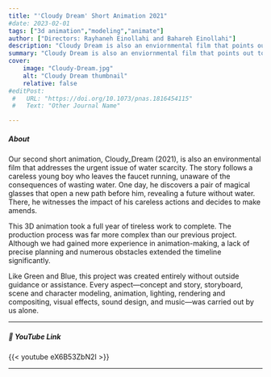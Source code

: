 ```yaml
---
title: "'Cloudy Dream' Short Animation 2021" 
#date: 2023-02-01
tags: ["3d animation","modeling","animate"]
author: ["Directors: Rayhaneh Einollahi and Bahareh Einollahi"]
description: "Cloudy Dream is also an enviornmental film that points out to the serious problem of water scarcity." 
summary: "Cloudy Dream is also an enviornmental film that points out to the serious problem of water scarcity." 
cover:
    image: "Cloudy-Dream.jpg"
    alt: "Cloudy Dream thumbnail"
    relative: false
#editPost:
 #   URL: "https://doi.org/10.1073/pnas.1816454115"
 #   Text: "Other Journal Name"

---
```


##### About

Our second short animation, Cloudy_Dream (2021), is also an environmental film that addresses the urgent issue of water scarcity. The story follows a careless young boy who leaves the faucet running, unaware of the consequences of wasting water. One day, he discovers a pair of magical glasses that open a new path before him, revealing a future without water. There, he witnesses the impact of his careless actions and decides to make amends.

This 3D animation took a full year of tireless work to complete. The production process was far more complex than our previous project. Although we had gained more experience in animation-making, a lack of precise planning and numerous obstacles extended the timeline significantly.

Like Green and Blue, this project was created entirely without outside guidance or assistance. Every aspect—concept and story, storyboard, scene and character modeling, animation, lighting, rendering and compositing, visual effects, sound design, and music—was carried out by us alone.

---

##### 🎥 YouTube Link

{{< youtube eX6B53ZbN2I >}}

---

